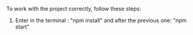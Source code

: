 To work with the project correctly, follow these steps:<br/>
1) Enter in the terminal : "npm install" and after the previous one: "npm start"
